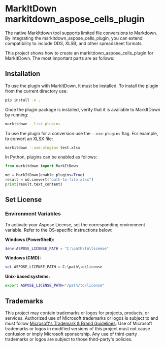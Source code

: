 # MarkItDown markitdown_aspose_cells_plugin


The native MarkItdown tool supports limited file conversions to Markdown. By integrating the markitdown_aspose_cells_plugin, you can extend compatibility to include ODS, XLSB, and other spreadsheet formats.

This project shows how to create an markitdown_aspose_cells_plugin for MarkItDown. The most important parts are as follows:

## Installation

To use the plugin with MarkItDown, it must be installed. To install the plugin from the current directory use:

```bash
pip install -e .
```

Once the plugin package is installed, verify that it is available to MarkItDown by running:

```bash
markitdown --list-plugins
```

To use the plugin for a conversion use the `--use-plugins` flag. For example, to convert an XLSX file:

```bash
markitdown --use-plugins test.xlsx
```

In Python, plugins can be enabled as follows:

```python
from markitdown import MarkItDown

md = MarkItDown(enable_plugins=True) 
result = md.convert("path-to-file.xlsx")
print(result.text_content)
```

## Set License

### Environment Variables
To activate your Aspose License, set the corresponding environment variable. Refer to the OS-specific instructions below:

**Windows (PowerShell):**

```powershell
$env:ASPOSE_LICENSE_PATH = "C:\path\to\license"
```

**Windows (CMD):**

```powershell
set ASPOSE_LICENSE_PATH = C:\path\to\license
```

**Unix-based systems:**

```bash
export ASPOSE_LICENSE_PATH="/path/to/license"
```

## Trademarks

This project may contain trademarks or logos for projects, products, or services. Authorized use of Microsoft
trademarks or logos is subject to and must follow
[Microsoft's Trademark & Brand Guidelines](https://www.microsoft.com/en-us/legal/intellectualproperty/trademarks/usage/general).
Use of Microsoft trademarks or logos in modified versions of this project must not cause confusion or imply Microsoft sponsorship.
Any use of third-party trademarks or logos are subject to those third-party's policies.
